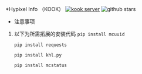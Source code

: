 *Hypixel Info （KOOK）
[![kook server](https://www.kookapp.cn/api/v3/badge/guild?guild_id=5824350863243274&style=3)](https://kaihei.co/JJE0Es)
![github stars](https://img.shields.io/github/stars/lolilin/hypixel-Info-KOOK?style=social)

- 注意事项

 1. 以下为所需拓展的安装代码
    `pip install mcuuid`

    `pip install requests`

    `pip install khl.py`
    
    `pip install mcstatus`


